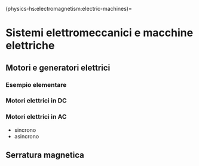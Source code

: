 (physics-hs:electromagnetism:electric-machines)=
# Sistemi elettromeccanici e macchine elettriche

## Motori e generatori elettrici

### Esempio elementare

### Motori elettrici in DC

### Motori elettrici in AC
- sincrono
- asincrono

## Serratura magnetica
